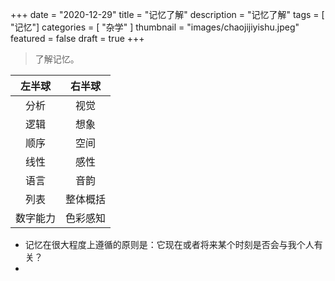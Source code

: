 +++
date = "2020-12-29"
title = "记忆了解"
description = "记忆了解"
tags = [ "记忆"]
categories = [
    "杂学"
]
thumbnail = "images/chaojijiyishu.jpeg"
featured = false
draft = true 
+++
> 了解记忆。

|   左半球  | 右半球  |
|  :----:   | :----:   |
| 分析  | 视觉 |
|  逻辑 | 想象 |
|  顺序 | 空间 |
|  线性 | 感性 |
|  语言 | 音韵 |
|  列表 | 整体概括 |
| 数字能力  | 色彩感知 |

* 记忆在很大程度上遵循的原则是：它现在或者将来某个时刻是否会与我个人有关？
* 



